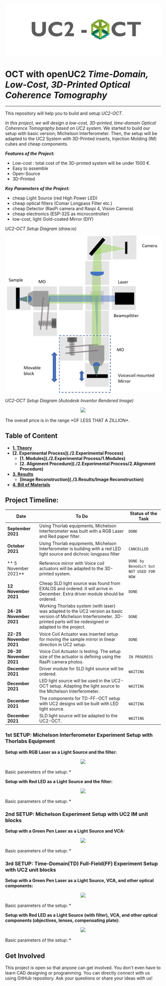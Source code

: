
<p align="center">
<a href="#logo" name="logo"><img src="./IMAGES/UC2-OCT_logo.png" width="600"></a>
</p>

# OCT with openUC2 *Time-Domain, Low-Cost, 3D-Printed Optical Coherence Tomography*
---

This repository will help you to build and setup *UC2-OCT*.

*In this project, we will design a low-cost, 3D-printed, time-domain Optical Coherence Tomography based on UC2 system.*
We started to build our setup with basic version; Michelson Interferometer. Then, the setup will be adapted to the UC2 System with 3D-Printed inserts, Injection Molding (IM) cubes and cheap components.

***Features of the Project:***
* Low-cost : total cost of the 3D-printed system will be under 1500 €.
* Easy to assemble
* Open-Source
* 3D-Printed

***Key Parameters of the Project:***
*  cheap Light Source (red High Power LED)
*  cheap optical filters (Comar Longpass Filter etc.)
*  cheap Detector (RasPi camera and Raspi 4, Vision Camera)
*  cheap electronics (ESP-32S as microcontroller)
*  low-cost, light Gold-coated Mirror (DIY)

*UC2-OCT Setup Diagram (draw.io)*

<p align="center">
<a href="#logo" name="logo"><img src="./IMAGES/UC2_OCT_Setup_Diagram_Laser_1.png"></a>
</p>


*UC2-OCT Setup Diagram (Autodesk Inventor Rendered Image)*

<p align="center">
<a href="#logo" name="logo"><img src="./IMAGES/"></a>
</p>
The overall price is in the range *OF LESS THAT A ZILLION*.


## Table of Content
  * **[1. Theory](./1.Theory)**
  * **[2. Experimental Process](./2.Experimental Process)**
    * **[1. Modules](./2.Experimental Process/1.Modules)**
    * **[2. Alignment Procedure](./2.Experimental Process/2.Alignment Procedure)**
  * **[3. Results](./3.Results)**
    * **[Image Reconstruction](./3.Results/Image Reconstruction)**
  * **[4. Bill of Materials](./4.Bill_of_Materials)**

##         Project Timeline:

| Date | To Do | Status of the Task |
| --- | --- | --- |
| **September 2021** | Using Thorlab equipments, Michelson Interferometer was built with a RGB Laser and Red paper filter. | `DONE` |
| **October 2021** | Using Thorlab equipments, Michelson Interferometer is building with a red LED light source and dichroic longpass filter | `CANCELLED` |
| ** 5 November 2021** | Reference mirror with Voice coil actuators will be adapted to the 3D-printed system.  | `DONE by Benedict but NOT USED FOR NOW` |
| **12 November 2021** | Cheap SLD light source was found from EXALOS and ordered. It will arrive in December. Extra driver module should be ordered.  | `DONE` |
| **24-26 November 2021** | Working Thorlabs system (with laser) was adapted to the UC2 version as basic version of Michelson Interferometer. 3D-printed parts will be redesigned or adapted to the project. | `DONE` |
| **22-25 November 2021** | Voice Coil Actuator was inserted setup for moving the sample mirror in linear direction in UC2 setup. | `DONE` |
| **26-30 November 2021** | Voice Coil Actuator is testing. The setup size of the actuator is defining using the RasPi camera photos. | `IN PROGRESS` |
| **December 2021** | Driver module for SLD light source will be ordered.  | `WAITING` |
| **December 2021** | LED light source will be used in the UC2-OCT setup. Adapting the light source to the Michelson Interferometer.  | `WAITING` |
| **December 2021** | The components for TD-FF-OCT setup with UC2 designs will be built with LED light source.  | `WAITING` |
| **December 2021** | SLD light source will be adapted to the UC2-OCT.  | `WAITING` |




### 1st SETUP: Michelson Interferometer Experiment Setup with Thorlabs Equipment

**Setup with RGB Laser as a Light Source and the filter:**
<p align="center">
<a href="#logo" name="logo"><img src="./IMAGES/"></a>
</p>

Basic parameters of the setup:
*


**Setup with Red LED as a Light Source and the filter:**
<p align="center">
<a href="#logo" name="logo"><img src="./IMAGES/"></a>
</p>

Basic parameters of the setup:
*


### 2nd SETUP: Michelson Experiment Setup with UC2 IM unit blocks
**Setup with a Green Pen Laser as a Light Source and VCA:**
<p align="center">
<a href="#logo" name="logo"><img src="./IMAGES/"></a>
</p>

Basic parameters of the setup:
*


### 3rd SETUP: Time-Domain(TD) Full-Field(FF) Experiment Setup with UC2 unit blocks
**Setup with a Green Pen Laser as a Light Source, VCA, and other optical components:**
<p align="center">
<a href="#logo" name="logo"><img src="./IMAGES/"></a>
</p>

Basic parameters of the setup:
*


**Setup with Red LED as a Light Source (with filter), VCA, and other optical components (objectives, lenses, compensating plate):**
<p align="center">
<a href="#logo" name="logo"><img src="./IMAGES/"></a>
</p>

Basic parameters of the setup:
*


## Get Involved
This project is open so that anyone can get involved. You don't even have to learn CAD designing or programming.
You can directly connect with us using GitHub repository. Ask your questions or share your ideas with us!
